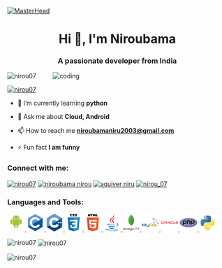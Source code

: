 [![MasterHead](https://www.accenture.com/www.accenture.com/t20160503T134411Z__w__/us-en/_acnmedia/Accenture/Conversion-Assets/DotCom/Images/Global/Technology_23/Accenture-rewritting-innovation-playbook-marquee.gif)](https://niroubama.io)
<h1 align="center">Hi 👋, I'm Niroubama</h1>
<h3 align="center">A passionate developer from India</h3>
<img align="right" alt="coding" width="400" src="https://thumbs.gfycat.com/RipeChiefCrow-size_restricted.gif>
<p align="left"> <img src="https://komarev.com/ghpvc/?username=nirou07&label=Profile%20views&color=0e75b6&style=flat" alt="nirou07" /> </p>

<p align="left"> <a href="https://twitter.com/nirou07" target="blank"><img src="https://img.shields.io/twitter/follow/nirou07?logo=twitter&style=for-the-badge" alt="nirou07" /></a> </p>

- 🌱 I’m currently learning **python**

- 💬 Ask me about **Cloud, Android**

- 📫 How to reach me **niroubamaniru2003@gmail.com**

- ⚡ Fun fact **I am funny**

<h3 align="left">Connect with me:</h3>
<p align="left">
<a href="https://twitter.com/nirou07" target="blank"><img align="center" src="https://raw.githubusercontent.com/rahuldkjain/github-profile-readme-generator/master/src/images/icons/Social/twitter.svg" alt="nirou07" height="30" width="40" /></a>
<a href="https://linkedin.com/in/niroubama nirou" target="blank"><img align="center" src="https://raw.githubusercontent.com/rahuldkjain/github-profile-readme-generator/master/src/images/icons/Social/linked-in-alt.svg" alt="niroubama nirou" height="30" width="40" /></a>
<a href="https://fb.com/aquiver niru" target="blank"><img align="center" src="https://raw.githubusercontent.com/rahuldkjain/github-profile-readme-generator/master/src/images/icons/Social/facebook.svg" alt="aquiver niru" height="30" width="40" /></a>
<a href="https://instagram.com/nirou_07" target="blank"><img align="center" src="https://raw.githubusercontent.com/rahuldkjain/github-profile-readme-generator/master/src/images/icons/Social/instagram.svg" alt="nirou_07" height="30" width="40" /></a>
</p>

<h3 align="left">Languages and Tools:</h3>
<p align="left"> <a href="https://developer.android.com" target="_blank" rel="noreferrer"> <img src="https://raw.githubusercontent.com/devicons/devicon/master/icons/android/android-original-wordmark.svg" alt="android" width="40" height="40"/> </a> <a href="https://www.cprogramming.com/" target="_blank" rel="noreferrer"> <img src="https://raw.githubusercontent.com/devicons/devicon/master/icons/c/c-original.svg" alt="c" width="40" height="40"/> </a> <a href="https://www.w3schools.com/cpp/" target="_blank" rel="noreferrer"> <img src="https://raw.githubusercontent.com/devicons/devicon/master/icons/cplusplus/cplusplus-original.svg" alt="cplusplus" width="40" height="40"/> </a> <a href="https://www.w3schools.com/css/" target="_blank" rel="noreferrer"> <img src="https://raw.githubusercontent.com/devicons/devicon/master/icons/css3/css3-original-wordmark.svg" alt="css3" width="40" height="40"/> </a> <a href="https://www.w3.org/html/" target="_blank" rel="noreferrer"> <img src="https://raw.githubusercontent.com/devicons/devicon/master/icons/html5/html5-original-wordmark.svg" alt="html5" width="40" height="40"/> </a> <a href="https://www.java.com" target="_blank" rel="noreferrer"> <img src="https://raw.githubusercontent.com/devicons/devicon/master/icons/java/java-original.svg" alt="java" width="40" height="40"/> </a> <a href="https://www.mongodb.com/" target="_blank" rel="noreferrer"> <img src="https://raw.githubusercontent.com/devicons/devicon/master/icons/mongodb/mongodb-original-wordmark.svg" alt="mongodb" width="40" height="40"/> </a> <a href="https://www.mysql.com/" target="_blank" rel="noreferrer"> <img src="https://raw.githubusercontent.com/devicons/devicon/master/icons/mysql/mysql-original-wordmark.svg" alt="mysql" width="40" height="40"/> </a> <a href="https://www.oracle.com/" target="_blank" rel="noreferrer"> <img src="https://raw.githubusercontent.com/devicons/devicon/master/icons/oracle/oracle-original.svg" alt="oracle" width="40" height="40"/> </a> <a href="https://www.php.net" target="_blank" rel="noreferrer"> <img src="https://raw.githubusercontent.com/devicons/devicon/master/icons/php/php-original.svg" alt="php" width="40" height="40"/> </a> <a href="https://www.python.org" target="_blank" rel="noreferrer"> <img src="https://raw.githubusercontent.com/devicons/devicon/master/icons/python/python-original.svg" alt="python" width="40" height="40"/> </a> </p>

<p><img align="left" src="https://github-readme-stats.vercel.app/api/top-langs?username=nirou07&show_icons=true&locale=en&layout=compact" alt="nirou07" /></p>

<p>&nbsp;<img align="center" src="https://github-readme-stats.vercel.app/api?username=nirou07&show_icons=true&locale=en" alt="nirou07" /></p>

<p><img align="center" src="https://github-readme-streak-stats.herokuapp.com/?user=nirou07&" alt="nirou07" /></p>
